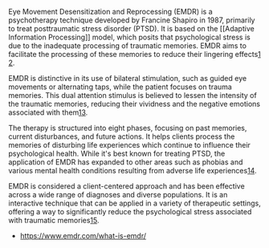 Eye Movement Desensitization and Reprocessing (EMDR) is a psychotherapy technique developed by Francine Shapiro in 1987, primarily to treat posttraumatic stress disorder (PTSD). It is based on the [[Adaptive Information Processing]] model, which posits that psychological stress is due to the inadequate processing of traumatic memories. EMDR aims to facilitate the processing of these memories to reduce their lingering effects​[1](http://www.emdrcouncilofscholars.org/wp-content/uploads/2022/06/What-is-EMDR-Therapy.pdf)​​[2](https://www.apa.org/ptsd-guideline/treatments/eye-movement-reprocessing#:~:text=Introduction%20to%20EMDR,per%20week%20for%20a)​.

EMDR is distinctive in its use of bilateral stimulation, such as guided eye movements or alternating taps, while the patient focuses on trauma memories. This dual attention stimulus is believed to lessen the intensity of the traumatic memories, reducing their vividness and the negative emotions associated with them​[1](http://www.emdrcouncilofscholars.org/wp-content/uploads/2022/06/What-is-EMDR-Therapy.pdf)​​[3](https://www.emdria.org/about-emdr-therapy/#:~:text=EMDR%20is%20a%20structured%20therapy,EMDR%29%20therapy%20is)​.

The therapy is structured into eight phases, focusing on past memories, current disturbances, and future actions. It helps clients process the memories of disturbing life experiences which continue to influence their psychological health. While it's best known for treating PTSD, the application of EMDR has expanded to other areas such as phobias and various mental health conditions resulting from adverse life experiences​[1](http://www.emdrcouncilofscholars.org/wp-content/uploads/2022/06/What-is-EMDR-Therapy.pdf)​​[4](https://my.clevelandclinic.org/health/treatments/22641-emdr-therapy#:~:text=Eye%20movement%20desensitization%20and%20reprocessing,expanding%20to%20include%20treatment)​.

EMDR is considered a client-centered approach and has been effective across a wide range of diagnoses and diverse populations. It is an interactive technique that can be applied in a variety of therapeutic settings, offering a way to significantly reduce the psychological stress associated with traumatic memories​[1](http://www.emdrcouncilofscholars.org/wp-content/uploads/2022/06/What-is-EMDR-Therapy.pdf)​​[5](https://www.healthline.com/health/emdr-therapy#:~:text=What%20is%20EMDR%20therapy%3F%20Eye,the%20theory%20behind%20the)​.

- https://www.emdr.com/what-is-emdr/